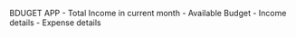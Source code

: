 BDUGET APP
    - Total Income in current month
    - Available Budget
    - Income details
    - Expense details